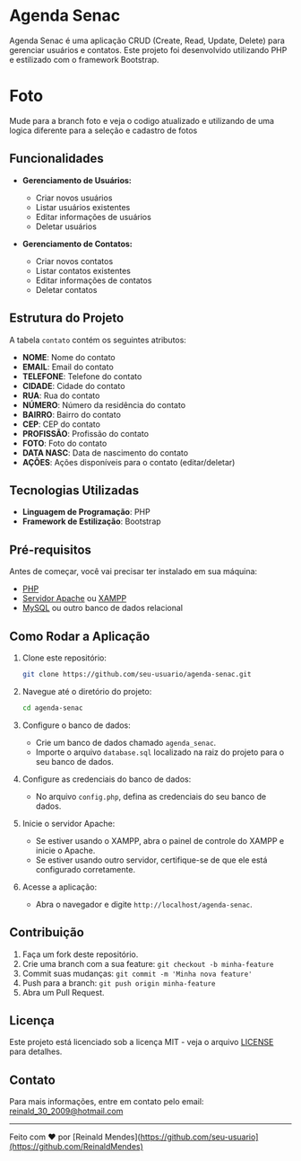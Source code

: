 
# Agenda Senac

Agenda Senac é uma aplicação CRUD (Create, Read, Update, Delete) para gerenciar usuários e contatos. Este projeto foi desenvolvido utilizando PHP e estilizado com o framework Bootstrap.

# Foto
Mude para a branch foto e veja o codigo atualizado e utilizando de uma logica diferente para  a seleção e cadastro de fotos

## Funcionalidades

- **Gerenciamento de Usuários:**
  - Criar novos usuários
  - Listar usuários existentes
  - Editar informações de usuários
  - Deletar usuários

- **Gerenciamento de Contatos:**
  - Criar novos contatos
  - Listar contatos existentes
  - Editar informações de contatos
  - Deletar contatos

## Estrutura do Projeto

A tabela `contato` contém os seguintes atributos:

- **NOME**: Nome do contato
- **EMAIL**: Email do contato
- **TELEFONE**: Telefone do contato
- **CIDADE**: Cidade do contato
- **RUA**: Rua do contato
- **NÚMERO**: Número da residência do contato
- **BAIRRO**: Bairro do contato
- **CEP**: CEP do contato
- **PROFISSÃO**: Profissão do contato
- **FOTO**: Foto do contato
- **DATA NASC**: Data de nascimento do contato
- **AÇÕES**: Ações disponíveis para o contato (editar/deletar)

## Tecnologias Utilizadas

- **Linguagem de Programação**: PHP
- **Framework de Estilização**: Bootstrap

## Pré-requisitos

Antes de começar, você vai precisar ter instalado em sua máquina:

- [PHP](https://www.php.net/downloads)
- [Servidor Apache](https://httpd.apache.org/download.cgi) ou [XAMPP](https://www.apachefriends.org/download.html)
- [MySQL](https://www.mysql.com/downloads/) ou outro banco de dados relacional

## Como Rodar a Aplicação

1. Clone este repositório:
   ```bash
   git clone https://github.com/seu-usuario/agenda-senac.git
   ```

2. Navegue até o diretório do projeto:
   ```bash
   cd agenda-senac
   ```

3. Configure o banco de dados:
   - Crie um banco de dados chamado `agenda_senac`.
   - Importe o arquivo `database.sql` localizado na raiz do projeto para o seu banco de dados.

4. Configure as credenciais do banco de dados:
   - No arquivo `config.php`, defina as credenciais do seu banco de dados.

5. Inicie o servidor Apache:
   - Se estiver usando o XAMPP, abra o painel de controle do XAMPP e inicie o Apache.
   - Se estiver usando outro servidor, certifique-se de que ele está configurado corretamente.

6. Acesse a aplicação:
   - Abra o navegador e digite `http://localhost/agenda-senac`.

## Contribuição

1. Faça um fork deste repositório.
2. Crie uma branch com a sua feature: `git checkout -b minha-feature`
3. Commit suas mudanças: `git commit -m 'Minha nova feature'`
4. Push para a branch: `git push origin minha-feature`
5. Abra um Pull Request.

## Licença

Este projeto está licenciado sob a licença MIT - veja o arquivo [LICENSE](LICENSE) para detalhes.

## Contato

Para mais informações, entre em contato pelo email: [reinald_30_2009@hotmail.com](mailto:reinald_30_2009@hotmail.com)

---

Feito com ❤️ por [Reinald Mendes](https://github.com/seu-usuario](https://github.com/ReinaldMendes)


